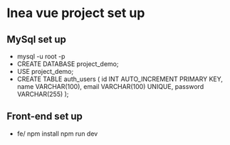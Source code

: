 # Inea vue project set up

## MySql set up

- mysql -u root -p
- CREATE DATABASE project_demo;
- USE project_demo;
- CREATE TABLE auth_users (
  id INT AUTO_INCREMENT PRIMARY KEY,
  name VARCHAR(100),
  email VARCHAR(100) UNIQUE,
  password VARCHAR(255)
  );

## Front-end set up

- fe/
  npm install
  npm run dev
